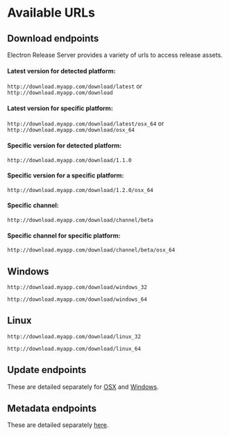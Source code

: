 # Available URLs
## Download endpoints
Electron Release Server provides a variety of urls to access release assets.

#### Latest version for detected platform:
`http://download.myapp.com/download/latest` or `http://download.myapp.com/download`
#### Latest version for specific platform:
`http://download.myapp.com/download/latest/osx_64` or `http://download.myapp.com/download/osx_64`
#### Specific version for detected platform:
`http://download.myapp.com/download/1.1.0`
#### Specific version for a specific platform:
`http://download.myapp.com/download/1.2.0/osx_64`
#### Specific channel:
`http://download.myapp.com/download/channel/beta`
#### Specific channel for specific platform:
`http://download.myapp.com/download/channel/beta/osx_64`

## Windows
`http://download.myapp.com/download/windows_32`

`http://download.myapp.com/download/windows_64`

## Linux

`http://download.myapp.com/download/linux_32`

`http://download.myapp.com/download/linux_64`

## Update endpoints
These are detailed separately for [OSX](update-osx.md) and [Windows](update-windows.md).

## Metadata endpoints
These are detailed separately [here](api.md).
